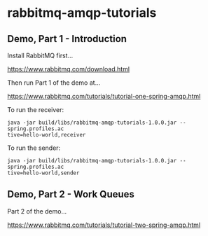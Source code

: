 # rabbitmq-amqp-tutorials

## Demo, Part 1 - Introduction
Install RabbitMQ first...

https://www.rabbitmq.com/download.html

Then run Part 1 of the demo at...

https://www.rabbitmq.com/tutorials/tutorial-one-spring-amqp.html

To run the receiver:

```
java -jar build/libs/rabbitmq-amqp-tutorials-1.0.0.jar --spring.profiles.ac
tive=hello-world,receiver
```


To run the sender:
```
java -jar build/libs/rabbitmq-amqp-tutorials-1.0.0.jar --spring.profiles.ac
tive=hello-world,sender
```

## Demo, Part 2 - Work Queues

Part 2 of the demo...

https://www.rabbitmq.com/tutorials/tutorial-two-spring-amqp.html
